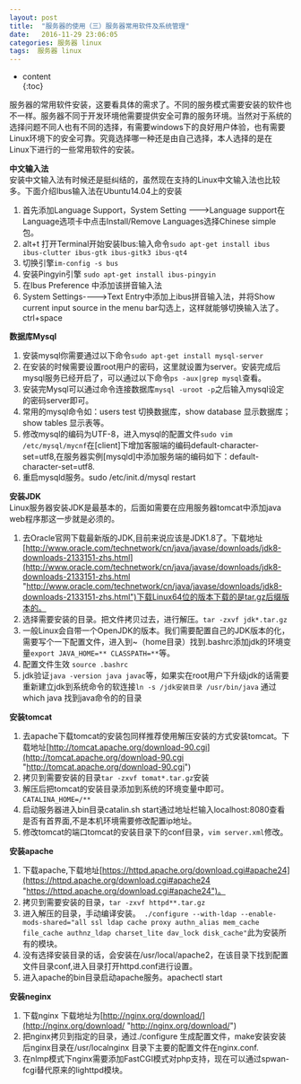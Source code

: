 ```yaml
---
layout: post
title:  "服务器的使用（三）服务器常用软件及系统管理"
date:   2016-11-29 23:06:05
categories: 服务器 linux
tags:  服务器 linux
---
```

* content  
{:toc}  

服务器的常用软件安装，这要看具体的需求了。不同的服务模式需要安装的软件也不一样。服务器不同于开发环境他需要提供安全可靠的服务环境。当然对于系统的选择问题不同人也有不同的选择，有需要windows下的良好用户体验，也有需要Linux环境下的安全可靠。究竟选择哪一种还是由自己选择，本人选择的是在Linux下进行的一些常用软件的安装。  




**中文输入法**  
安装中文输入法有时候还是挺纠结的，虽然现在支持的Linux中文输入法也比较多。下面介绍Ibus输入法在Ubuntu14.04上的安装  
1. 首先添加Language Support，System Setting --->Language support在Language选项卡中点击Install/Remove Languages选择Chinese simple 包。
2. alt+t 打开Terminal开始安装Ibus:输入命令`sudo apt-get install ibus ibus-clutter ibus-gtk ibus-gitk3 ibus-qt4`
3. 切换引擎`im-config -s bus`
4. 安装Pingyin引擎 `sudo apt-get install ibus-pingyin`
5. 在Ibus Preference 中添加该拼音输入法
6. System Settings---–>Text Entry中添加上ibus拼音输入法，并将Show current input source in the menu bar勾选上，这样就能够切换输入法了。ctrl+space  

**数据库Mysql**  
1.  安装mysql你需要通过以下命令`sudo apt-get install mysql-server`  
2. 在安装的时候需要设置root用户的密码，这里就设置为server。安装完成后mysql服务已经开启了，可以通过以下命令`ps -aux|grep mysql`查看。
3. 安装完Mysql可以通过命令连接数据库`mysql -uroot -p`之后输入mysql设定的密码server即可。
4. 常用的mysql命令如：users test 切换数据库，show database 显示数据库；show tables 显示表等。
5. 修改mysql的编码为UTF-8，进入mysql的配置文件`sudo vim /etc/mysql/mycnf`在[client]下增加客服端的编码default-character-set=utf8,在服务器实例[mysqld]中添加服务端的编码如下：default-character-set=utf8.
6. 重启mysqld服务。sudo /etc/init.d/mysql restart
  
**安装JDK**  
Linux服务器安装JDK是最基本的，后面如需要在应用服务器tomcat中添加java web程序那这一步就是必须的。  
1. 去Oracle官网下载最新版的JDK,目前来说应该是JDK1.8了。下载地址[http://www.oracle.com/technetwork/cn/java/javase/downloads/jdk8-downloads-2133151-zhs.html](http://www.oracle.com/technetwork/cn/java/javase/downloads/jdk8-downloads-2133151-zhs.html "http://www.oracle.com/technetwork/cn/java/javase/downloads/jdk8-downloads-2133151-zhs.html")下载Linux64位的版本下载的是tar.gz后缀版本的。
2. 选择需要安装的目录。把文件拷贝过去，进行解压。`tar -zxvf jdk*.tar.gz`
3. 一般Linux会自带一个OpenJDK的版本。我们需要配置自己的JDK版本的化，需要写个一下配置文件，进入到~（home目录）找到.bashrc添加jdk的环境变量`export JAVA_HOME=** CLASSPATH=**`等。
4. 配置文件生效 `source .bashrc`
5. jdk验证`java -version java javac`等，如果实在root用户下升级jdk的话需要重新建立jdk到系统命令的软连接`ln -s /jdk安装目录 /usr/bin/java` 通过which java 找到java命令的的目录
  
**安装tomcat**  
1. 去apache下载tomcat的安装包同样推荐使用解压安装的方式安装tomcat。下载地址[http://tomcat.apache.org/download-90.cgi](http://tomcat.apache.org/download-90.cgi "http://tomcat.apache.org/download-90.cgi")
2. 拷贝到需要安装的目录`tar -zxvf tomat*.tar.gz`安装
3. 解压后把tomcat的安装目录添加到系统的环境变量中即可。`CATALINA_HOME=/**`
4. 启动服务器进入bin目录catalin.sh start通过地址栏输入localhost:8080查看是否有首界面,不是本机环境需要修改配置ip地址。
5. 修改tomcat的端口tomcat的安装目录下的conf目录，`vim server.xml`修改。
  
**安装apache**  
1. 下载apache,下载地址[https://httpd.apache.org/download.cgi#apache24](https://httpd.apache.org/download.cgi#apache24 "https://httpd.apache.org/download.cgi#apache24")。
2. 拷贝到需要安装的目录，`tar -zxvf httpd**.tar.gz`
3. 进入解压的目录，手动编译安装。` ./configure --with-ldap --enable-mods-shared="all ssl ldap cache proxy authn_alias mem_cache file_cache authnz_ldap charset_lite dav_lock disk_cache"`此为安装所有的模块。
4. 没有选择安装目录的话，会安装在/usr/local/apache2，在该目录下找到配置文件目录conf,进入目录打开httpd.conf进行设置。
5. 进入apache的bin目录启动apache服务。apachectl start
  
**安装neginx**  
1. 下载nginx 下载地址为[http://nginx.org/download/](http://nginx.org/download/ "http://nginx.org/download/")
2. 把nginx拷贝到指定的目录，通过./configure 生成配置文件，make安装安装后nginx目录在/usr/localnginx 目录下主要的配置文件在nginx.conf.
3. 在nlmp模式下nginx需要添加FastCGI模式对php支持，现在可以通过spwan-fcgi替代原来的lighttpd模块。